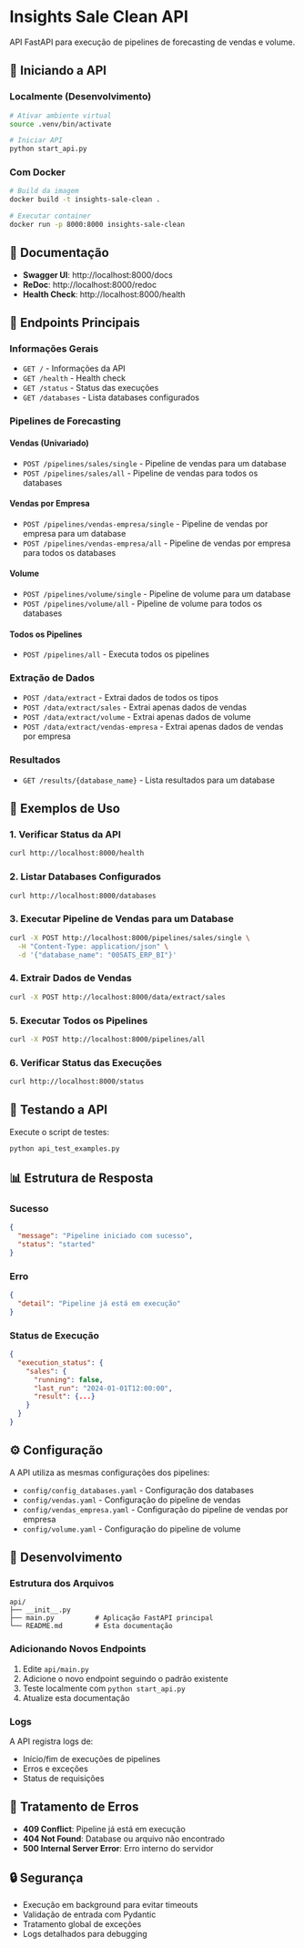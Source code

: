 # Insights Sale Clean API

API FastAPI para execução de pipelines de forecasting de vendas e volume.

## 🚀 Iniciando a API

### Localmente (Desenvolvimento)
```bash
# Ativar ambiente virtual
source .venv/bin/activate

# Iniciar API
python start_api.py
```

### Com Docker
```bash
# Build da imagem
docker build -t insights-sale-clean .

# Executar container
docker run -p 8000:8000 insights-sale-clean
```

## 📖 Documentação

- **Swagger UI**: http://localhost:8000/docs
- **ReDoc**: http://localhost:8000/redoc
- **Health Check**: http://localhost:8000/health

## 🔗 Endpoints Principais

### Informações Gerais
- `GET /` - Informações da API
- `GET /health` - Health check
- `GET /status` - Status das execuções
- `GET /databases` - Lista databases configurados

### Pipelines de Forecasting

#### Vendas (Univariado)
- `POST /pipelines/sales/single` - Pipeline de vendas para um database
- `POST /pipelines/sales/all` - Pipeline de vendas para todos os databases

#### Vendas por Empresa
- `POST /pipelines/vendas-empresa/single` - Pipeline de vendas por empresa para um database
- `POST /pipelines/vendas-empresa/all` - Pipeline de vendas por empresa para todos os databases

#### Volume
- `POST /pipelines/volume/single` - Pipeline de volume para um database
- `POST /pipelines/volume/all` - Pipeline de volume para todos os databases

#### Todos os Pipelines
- `POST /pipelines/all` - Executa todos os pipelines

### Extração de Dados
- `POST /data/extract` - Extrai dados de todos os tipos
- `POST /data/extract/sales` - Extrai apenas dados de vendas
- `POST /data/extract/volume` - Extrai apenas dados de volume
- `POST /data/extract/vendas-empresa` - Extrai apenas dados de vendas por empresa

### Resultados
- `GET /results/{database_name}` - Lista resultados para um database

## 📝 Exemplos de Uso

### 1. Verificar Status da API
```bash
curl http://localhost:8000/health
```

### 2. Listar Databases Configurados
```bash
curl http://localhost:8000/databases
```

### 3. Executar Pipeline de Vendas para um Database
```bash
curl -X POST http://localhost:8000/pipelines/sales/single \
  -H "Content-Type: application/json" \
  -d '{"database_name": "005ATS_ERP_BI"}'
```

### 4. Extrair Dados de Vendas
```bash
curl -X POST http://localhost:8000/data/extract/sales
```

### 5. Executar Todos os Pipelines
```bash
curl -X POST http://localhost:8000/pipelines/all
```

### 6. Verificar Status das Execuções
```bash
curl http://localhost:8000/status
```

## 🧪 Testando a API

Execute o script de testes:
```bash
python api_test_examples.py
```

## 📊 Estrutura de Resposta

### Sucesso
```json
{
  "message": "Pipeline iniciado com sucesso",
  "status": "started"
}
```

### Erro
```json
{
  "detail": "Pipeline já está em execução"
}
```

### Status de Execução
```json
{
  "execution_status": {
    "sales": {
      "running": false,
      "last_run": "2024-01-01T12:00:00",
      "result": {...}
    }
  }
}
```

## ⚙️ Configuração

A API utiliza as mesmas configurações dos pipelines:
- `config/config_databases.yaml` - Configuração dos databases
- `config/vendas.yaml` - Configuração do pipeline de vendas
- `config/vendas_empresa.yaml` - Configuração do pipeline de vendas por empresa
- `config/volume.yaml` - Configuração do pipeline de volume

## 🔧 Desenvolvimento

### Estrutura dos Arquivos
```
api/
├── __init__.py
├── main.py          # Aplicação FastAPI principal
└── README.md        # Esta documentação
```

### Adicionando Novos Endpoints

1. Edite `api/main.py`
2. Adicione o novo endpoint seguindo o padrão existente
3. Teste localmente com `python start_api.py`
4. Atualize esta documentação

### Logs

A API registra logs de:
- Início/fim de execuções de pipelines
- Erros e exceções
- Status de requisições

## 🚨 Tratamento de Erros

- **409 Conflict**: Pipeline já está em execução
- **404 Not Found**: Database ou arquivo não encontrado
- **500 Internal Server Error**: Erro interno do servidor

## 🔒 Segurança

- Execução em background para evitar timeouts
- Validação de entrada com Pydantic
- Tratamento global de exceções
- Logs detalhados para debugging
